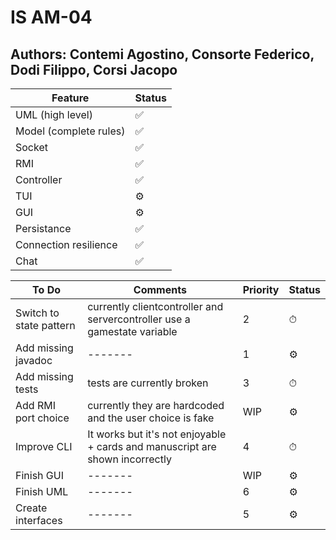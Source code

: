 # IS AM-04
## Authors: Contemi Agostino, Consorte Federico, Dodi Filippo, Corsi Jacopo

|Feature|Status|
|-------|------|
|UML (high level)|✅|
|Model (complete rules)|✅|
|Socket|✅|
|RMI|✅|
|Controller|✅|
|TUI|⚙️|
|GUI|⚙️|
|Persistance|✅|
|Connection resilience|✅|
|Chat|✅|

|To Do |Comments | Priority |Status|
|-------|-------|----------|------|
|Switch to state pattern|currently clientcontroller and servercontroller use a gamestate variable| 2        |⏱|
|Add missing javadoc|-------| 1        |⚙️|
|Add missing tests|tests are currently broken| 3        |⏱|
|Add RMI port choice|currently they are hardcoded and the user choice is fake| WIP        |⚙️|
|Improve CLI|It works but it's not enjoyable + cards and manuscript are shown incorrectly| 4        |⏱|
|Finish GUI|-------| WIP      |⚙️|
|Finish UML|-------| 6|⚙️|
|Create interfaces|-------| 5|⚙️|

